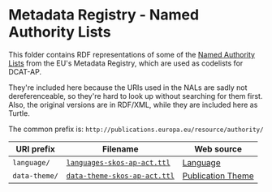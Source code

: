 # Metadata Registry - Named Authority Lists

This folder contains RDF representations of some of the [Named Authority Lists](http://publications.europa.eu/mdr/authority/index.html) from the EU's Metadata Registry, which are used as codelists for DCAT-AP.

They're included here because the URIs used in the NALs are sadly not dereferenceable, so they're hard to look up without searching for them first. Also, the original versions are in RDF/XML, while they are included here as Turtle.

The common prefix is: `http://publications.europa.eu/resource/authority/`

| URI prefix | Filename | Web source |
| ---------- | -------- | ---------- |
| `language/`  | [`languages-skos-ap-act.ttl`](languages-skos-ap-act.ttl) | [Language](http://publications.europa.eu/mdr/authority/language/index.html) |
| `data-theme/` | [`data-theme-skos-ap-act.ttl`](data-theme-skos-ap-act.ttl) | [Publication Theme](http://publications.europa.eu/mdr/authority/data-theme/index.html) |
